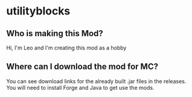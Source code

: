 # utilityblocks
## Who is making this Mod?
Hi, I'm Leo and I'm creating this mod as a hobby
## Where can I download the mod for MC?
You can see download links for the already built .jar files in the releases. You will need to install Forge and Java to get use the mods.
